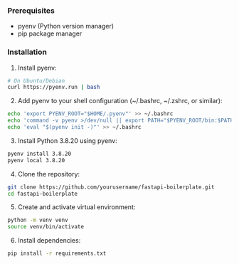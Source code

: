 ### Prerequisites

- pyenv (Python version manager)
- pip package manager

### Installation

1. Install pyenv:
```bash
# On Ubuntu/Debian
curl https://pyenv.run | bash
```

2. Add pyenv to your shell configuration (~/.bashrc, ~/.zshrc, or similar):
```bash
echo 'export PYENV_ROOT="$HOME/.pyenv"' >> ~/.bashrc
echo 'command -v pyenv >/dev/null || export PATH="$PYENV_ROOT/bin:$PATH"' >> ~/.bashrc
echo 'eval "$(pyenv init -)"' >> ~/.bashrc
```

3. Install Python 3.8.20 using pyenv:
```bash
pyenv install 3.8.20
pyenv local 3.8.20
```

4. Clone the repository:
```bash
git clone https://github.com/yourusername/fastapi-boilerplate.git
cd fastapi-boilerplate
```

5. Create and activate virtual environment:
```bash
python -m venv venv
source venv/bin/activate
```

6. Install dependencies:
```bash
pip install -r requirements.txt
```
